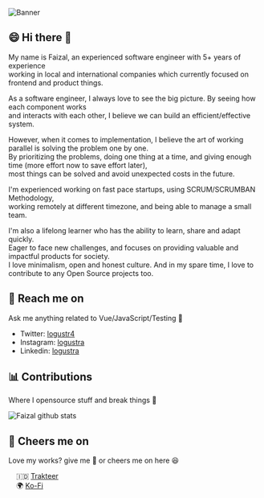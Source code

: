 ![Banner](https://user-images.githubusercontent.com/13871363/171856255-ada06836-7d60-460e-8b74-3193c7148c63.png)

## 😄 Hi there 👋
My name is Faizal, an experienced software engineer with 5+ years of experience <br>
working in local and international companies which currently focused on frontend and product things.

As a software engineer, I always love to see the big picture. By seeing how each component works <br>
and interacts with each other, I believe we can build an efficient/effective system.

However, when it comes to implementation, I believe the art of working parallel is solving the problem one by one. <br>
By prioritizing the problems, doing one thing at a time, and giving enough time (more effort now to save effort later), <br>
most things can be solved and avoid unexpected costs in the future.

I'm experienced working on fast pace startups, using SCRUM/SCRUMBAN Methodology, <br>
working remotely at different timezone, and being able to manage a small team.

I'm also a lifelong learner who has the ability to learn, share and adapt quickly. <br>
Eager to face new challenges, and focuses on providing valuable and impactful products for society. <br>
I love minimalism, open and honest culture. And in my spare time, I love to contribute to any Open Source projects too.

## 📩 Reach me on
Ask me anything related to Vue/JavaScript/Testing 💬

- Twitter: [logustr4](https://twitter.com/logustr4)
- Instagram: [logustra](https://www.instagram.com/logustra)
- Linkedin: [logustra](https://www.linkedin.com/in/logustra)

## 📊 Contributions
Where I opensource stuff and break things 🤣

![Faizal github stats](https://github-readme-stats.vercel.app/api?username=logustra&hide_title=true&hide_border=true&show_icons=true)
## 🍻 Cheers me on
Love my works? give me 🌟 or cheers me on here 😆

&nbsp; &nbsp; 🇮🇩 [Trakteer](https://trakteer.id/logustra/tip)<br>
&nbsp; &nbsp; 🌍 [Ko-Fi](https://ko-fi.com/logustra)<br>